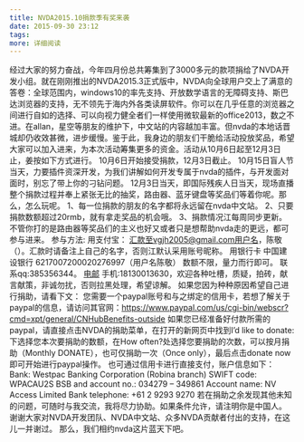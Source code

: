 ```yaml
---
title: NVDA2015.10捐款季有奖来袭
date: 2015-09-30 23:12
tags:
more: 详细阅读
---
```

经过大家的努力奋战，今年四月份总共筹集到了3000多元的款项捐给了NVDA开发小组。就在刚刚推出的NVDA2015.3正式版中，NVDA向全球用户交上了满意的答卷：全球范围内，windows10的率先支持、开放数学语言的无障碍支持、斯巴达浏览器的支持，无不领先于海内外各类读屏软件。你可以在几乎任意的浏览器之间进行自如的选择、可以向视力健全者们一样使用微软最新的office2013，数之不进。在allan，星空等朋友的维护下，中文站的内容越加丰富。但nvda的本地话晋城却仍收效甚微，进步缓慢。鉴于此，我身边的朋友们干脆给活动投放奖品，希望大家可以加入进来，为本次活动筹集更多的资金。活动从10月6日起至12月3日止，姜按如下方式进行。
10月6日开始接受捐款，12月3日截止。
10月15日盲人节当天，力要插件资深开发，为我们讲解如何开发专属于nvda的插件，与开发面对面时，别忘了带上你的刁钻问题。
12月3日当天，即国际残疾人日当天，现场直播整个捐款过程并奉上紧张无比的抽奖，路由器、蓝牙键盘等奖品们等着你呢。那么，怎么玩呢。
1、每一位捐款的朋友的名字都将永远留在nvda中文站。
2、只要捐款数额超过20rmb，就有拿走奖品的机会哦。
3、捐款情况江每周同步更新。
不管你打的是路由器等奖品们的主义也好又或者只是想帮助nvda走的更远，都可参与进来。
参与方法:
用支付宝：
汇款至vgjh2005@gmail.com用户名，陈敬（）。汇款时请备注上自己的名字，否则江默认采用账号昵称。
用银行卡
中国建设银行 6217007200020276997（用户名陈敬）
数额不限，量力而行即可。
联系qq:385356344。
[电邮](vgjh2005@gmail.com)
手机:18130013630，欢迎各种吐槽，质疑，拍砖，献言献策，非诚勿扰，否则拉黑处理，希望谅解。
如果您因为种种原因希望自己进行捐助，请看下文：
您需要一个paypal账号和与之绑定的信用卡，若想了解关于paypal的信息，请访问其官网：https://www.paypal.com/us/cgi-bin/webscr?cmd=xpt/general/CNHubBenefits-outside
如果您已经准备好付款所需的paypal，请直接点击NVDA的捐助菜单，在打开的新网页中找到I’d like to donate:下选择您本次要捐助的数额，在How often?处选择您要捐助的次数，可以按月捐助（Monthly
DONATE），也可仅捐助一次（Once only），最后点击donate now即可开始进行paypal操作。
也可通过信用卡进行直接支付，账户信息如下：
Bank: Westpac Banking Corporation (Robina branch)
SWIFT code: WPACAU2S
BSB and account no.: 034279 – 349861
Account name: NV Access Limited
Bank telephone: +61 2 9293 9270
若在捐助之余发现其他未知的问题，可随时与我交流，我将尽力协助。如果条件允许，请注明你是中国人。
谢谢大家对NVDA开发团队、NVDA中文站、众多NVDA贡献者付出的支持，在这儿一并谢过。
那么，我们相约nvda这片蓝天下吧。